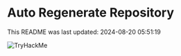 # Auto Regenerate Repository

This README was last updated: 2024-08-20 05:51:19

 ![TryHackMe](https://tryhackme.com/badge/533634)
